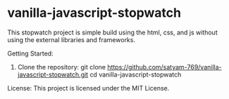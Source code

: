 # vanilla-javascript-stopwatch
This stopwatch project is simple build using the html, css, and js without using the external libraries and frameworks.

Getting Started:
1) Clone the repository:
git clone https://github.com/satyam-769/vanilla-javascript-stopwatch.git
cd vanilla-javascript-stopwatch

License:
This project is licensed under the MIT License.

